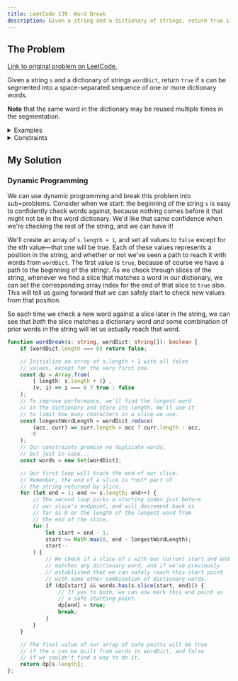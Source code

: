 ```yaml
---
title: LeetCode 139. Word Break
description: Given a string and a dictionary of strings, return true if the string can be segmented into a space-separated sequence of one or more dictionary words.
---
```


## The Problem

[Link to original problem on LeetCode.](https://leetcode.com/problems/word-break/)

Given a string `s` and a dictionary of strings `wordDict`, return `true` if s can be segmented into a space-separated sequence of one or more dictionary words.

**Note** that the same word in the dictionary may be reused multiple times in the segmentation.

<details>
<summary>Examples</summary>

Example 1:

```
Input: s = "leetcode", wordDict = ["leet","code"]
Output: true
Explanation: Return true because "leetcode" can be segmented as "leet code".
```

Example 2:

```
Input: s = "applepenapple", wordDict = ["apple","pen"]
Output: true
Explanation: Return true because "applepenapple" can be segmented as "apple pen apple".
Note that you are allowed to reuse a dictionary word.
```

Example 3:

```
Input: s = "catsandog", wordDict = ["cats","dog","sand","and","cat"]
Output: false
```
</details>

<details>
<summary>Constraints</summary>

- `1 <= s.length <= 300`
- `1 <= wordDict.length <= 1000`
- `1 <= wordDict[i].length <= 20`
- `s` and `wordDict[i]` consist of only lowercase English letters.
- All the strings of `wordDict` are **unique**.
</details>

## My Solution

### Dynamic Programming

We can use dynamic programming and break this problem into sub=problems. Consider when we start: the beginning of the string `s` is easy to confidently check words against, because nothing comes before it that might not be in the word dictionary. We'd like that same confidence when we're checking the rest of the string, and we can have it!

We'll create an array of `s.length + 1`, and set all values to `false` except for the `0`th value—that one will be true. Each of these values represents a position in the string, and whether or not we've seen a path to reach it with words from `wordDict`. The first value is `true`, because of course we have a path to the beginning of the string!. As we check through slices of the string, whenever we find a slice that matches a word in our dictionary, we can set the corresponding array index for the end of that slice to `true` also. This will tell us going forward that we can safely start to check new values from that position.

So each time we check a new word against a slice later in the string, we can see that _both_ the slice matches a dictionary word _and_ some combination of prior words in the string will let us actually reach that word.

```typescript
function wordBreak(s: string, wordDict: string[]): boolean {
	if (wordDict.length === 0) return false;

	// Initialize an array of s.length + 1 with all false
	// values, except for the very first one.
	const dp = Array.from(
		{ length: s.length + 1} ,
		(v, i) => i === 0 ? true : false
	);
	// To improve performance, we'll find the longest word
	// in the dictionary and store its length. We'll use it
	// to limit how many characters in a slice we use.
	const longestWordLength = wordDict.reduce(
		(acc, curr) => curr.length > acc ? curr.length : acc,
		0
	);
	// Our constraints promise no duplicate words,
	// but just in case...
	const words = new Set(wordDict);

	// Our first loop will track the end of our slice.
	// Remember, the end of a slice is *not* part of
	// the string returned by slice.
	for (let end = 1; end <= s.length; end++) {
		// The second loop picks a starting index just before
		// our slice's endpoint, and will decrement back as
		// far as 0 or the length of the longest word from
		// the end of the slice.
		for (
			let start = end - 1;
			start >= Math.max(0, end - longestWordLength);
			start--
		) {
			// We check if a slice of s with our current start and end
			// matches any dictionary word, and if we've previously
			// established that we can safely reach this start point
			// with some other combination of dictionary words.
			if (dp[start] && words.has(s.slice(start, end))) {
				// If yes to both, we can now mark this end point as
				// a safe starting point.
				dp[end] = true;
				break;
			}
		}
	}

	// The final value of our array of safe points will be true
	// if the s can be built from words in wordDict, and false
	// if we couldn't find a way to do it.
	return dp[s.length];
};
```